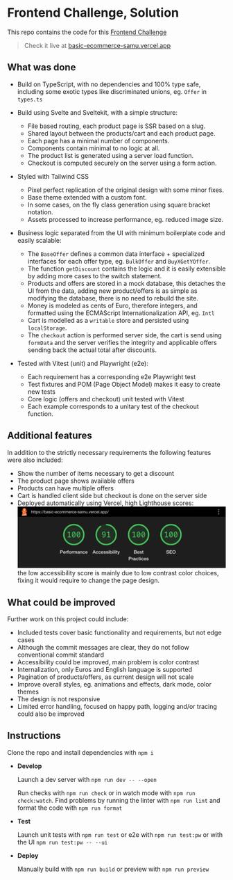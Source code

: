 # Frontend Challenge, Solution

This repo contains the code for this [Frontend Challenge](/CHALLENGE.md)

> Check it live at [basic-ecommerce-samu.vercel.app](https://basic-ecommerce-samu.vercel.app/)

## What was done

- Build on TypeScript, with no dependencies and 100% type safe, including some exotic types like discriminated unions, eg. `Offer` in `types.ts`

- Build using Svelte and Sveltekit, with a simple structure:
  - File based routing, each product page is SSR based on a slug.
  - Shared layout between the products/cart and each product page.
  - Each page has a minimal number of components.
  - Components contain minimal to no logic at all.
  - The product list is generated using a server load function.
  - Checkout is computed securely on the server using a form action.

- Styled with Tailwind CSS
  - Pixel perfect replication of the original design with some minor fixes.
  - Base theme extended with a custom font.
  - In some cases, on the fly class generation using square bracket notation.
  - Assets processed to increase performance, eg. reduced image size.

- Business logic separated from the UI with minimum boilerplate code and easily scalable:
  - The `BaseOffer` defines a common data interface + specialized interfaces for each offer type, eg. `BulkOffer` and `BuyXGetYOffer`.
  - The function `getDiscount` contains the logic and it is easily extensible by adding more cases to the switch statement.
  - Products and offers are stored in a mock database, this detaches the UI from the data, adding new product/offers is as simple as modifying the database, there is no need to rebuild the site.
  - Money is modeled as cents of Euro, therefore integers, and formatted using the ECMAScript Internationalization API, eg. `Intl`
  - Cart is modelled as a `writable` store and persisted using `localStorage`.
  - The `checkout` action is performed server side, the cart is send using `formData` and the server verifies the integrity and applicable offers sending back the actual total after discounts.

- Tested with Vitest (unit) and Playwright (e2e):
  - Each requirement has a corresponding e2e Playwright test
  - Test fixtures and POM (Page Object Model) makes it easy to create new tests
  - Core logic (offers and checkout) unit tested with Vitest
  - Each example corresponds to a unitary test of the checkout function.

## Additional features

In addition to the strictly necessary requirements the following features were also included:

- Show the number of items necessary to get a discount
- The product page shows available offers
- Products can have multiple offers
- Cart is handled client side but checkout is done on the server side
- Deployed automatically using Vercel, high Lighthouse scores:
![Performance report](/lh_report.png)
the low accessibility score is mainly due to low contrast color choices, fixing it would require to change the page design.

## What could be improved

Further work on this project could include:

- Included tests cover basic functionality and requirements, but not edge cases
- Although the commit messages are clear, they do not follow conventional commit standard
- Accessibility could be improved, main problem is color contrast
- Internalization, only Euros and English language is supported
- Pagination of products/offers, as current design will not scale
- Improve overall styles, eg. animations and effects, dark mode, color themes
- The design is not responsive
- Limited error handling, focused on happy path, logging and/or tracing could also be improved

## Instructions

Clone the repo and install dependencies with `npm i`

- **Develop**

    Launch a dev server with `npm run dev -- --open`

    Run checks with `npm run check` or in watch mode with `npm run check:watch`. Find problems by running the linter with `npm run lint` and format the code with `npm run format`

- **Test**

    Launch unit tests with `npm run test` or e2e with `npm run test:pw` or with the UI `npm run test:pw -- --ui`

- **Deploy**

    Manually build with `npm run build` or preview with `npm run preview`
